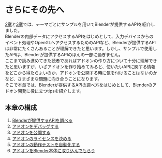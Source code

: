 <div id="ch_title_img_4"></div>

<div id="ch_title_text"></div>

# さらにその先へ

<div id="ch_body"></div>

[2章](../chapter_02/SUMMARY.md)と[3章](../chapter_03/SUMMARY.md)では、テーマごとにサンプルを用いてBlenderが提供するAPIを紹介しました。  
Blenderの内部データにアクセスするAPIをはじめとして、入力デバイスからのイベント処理やOpenGLへアクセスするためのAPIなど、Blenderが提供するAPIは非常にたくさんあることが理解できたと思います。しかし、サンプルで使用したAPIは、Blenderが提供するAPIのほんの一部に過ぎません。  
ここまで読み進めてきた読者であればアドオンの作り方について十分に理解できたと思いますが、いざアドオンを作り始めてみると、使いたいAPIに関する情報をどこから得たらよいのか、アドオンを公開する時に気を付けることはないのかなど、さまざまな問題に向き合うことになります。  
そこで本章では、Blenderが提供するAPIの調べ方をはじめとして、Blenderのアドオン開発に役に立つtipsを紹介します。


<div id="ch_toc_title"></div>

## 本章の構成

<div id="ch_toc"></div>

1. [Blenderが提供するAPIを調べる](01_Research_official_Blender_API_for_Add-on.md)
2. [アドオンをデバッグする](02_Debug_Add-on.md)
3. [アドオンを公開する](03_Publish_your_Add-on.md)
4. [アドオンのライセンスを決める](04_Determine_License_of_Add-on.md)
5. [アドオンの動作テストを自動化する](05_Test_Add-on_Automatically.md)
6. [アドオンをBlender本体に取り込んでもらう](06_Commit_your_Add-on_to_Blender.md)
